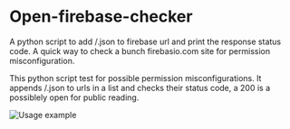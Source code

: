 # Open-firebase-checker
A python script to add /.json to firebase url and print the response status code. A quick way to check a bunch firebasio.com site for permission misconfiguration.

This python script test for possible permission misconfigurations. It appends /.json to urls in a list and checks their status code, a 200 is a possiblely open for public reading.


![Usage example](https://user-images.githubusercontent.com/108617127/219955530-71a50157-6c3a-4198-bb30-6cfea33c3c4e.png)
